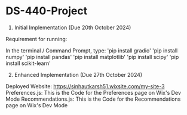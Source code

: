 # DS-440-Project 

1. Initial Implementation (Due 20th October 2024)

Requirement for running:

In the terminal / Command Prompt, type:
'pip install gradio'
'pip install numpy'
'pip install pandas'
'pip install matplotlib'
'pip install scipy'
'pip install scikit-learn'

2. Enhanced Implementation (Due 27th October 2024)

Deployed Website: https://sinhautkarsh51.wixsite.com/my-site-3
Preferences.js: This is the Code for the Preferences page on Wix's Dev Mode
Recommendations.js: This is the Code for the Recommendations page on Wix's Dev Mode 

